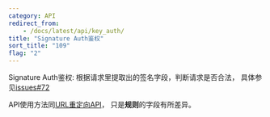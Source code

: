 ```yaml
---
category: API
redirect_from:
    - /docs/latest/api/key_auth/
title: "Signature Auth鉴权"
sort_title: "109"
flag: "2"
---
```



Signature Auth鉴权: 根据请求里提取出的签名字段，判断请求是否合法， 具体参见[issues#72](https://github.com/sumory/orange/issues/72)

API使用方法同[URL重定向API](/docs/api/redirect/)， 只是**规则**的字段有所差异。
